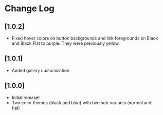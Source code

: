 # Change Log

<!-- All notable changes to the "twin-theme" extension will be documented in this file. -->

<!-- Check [Keep a Changelog](http://keepachangelog.com/) for recommendations on how to structure this file. -->

## [1.0.2]

- Fixed hover colors on button backgrounds and link foregrounds on Black and Black Flat to purple. They were previously yellow.

## [1.0.1]

- Added gallery customization.

## [1.0.0]

- Initial release!
- Two color themes (black and blue) with two sub-variants (normal and flat)
